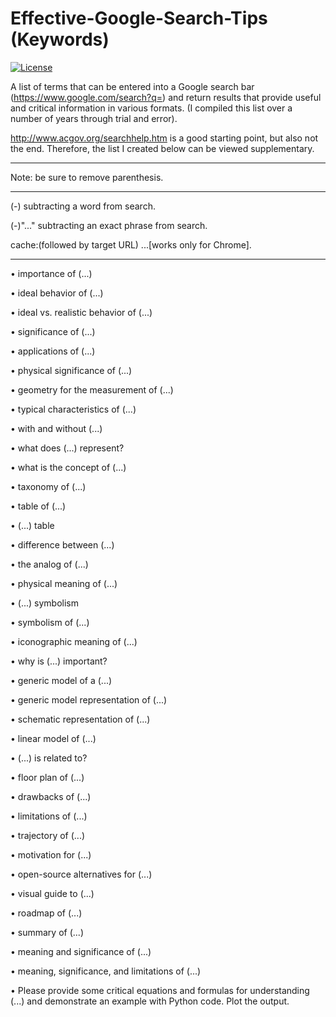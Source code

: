# Effective-Google-Search-Tips (Keywords)

[![License](https://img.shields.io/badge/Creative_Commons-License-green)](https://choosealicense.com/licenses/cc-by-4.0)

A list of terms that can be entered into a Google search bar (https://www.google.com/search?q=) and return results that provide useful and critical information in various formats. (I compiled this list over a number of years through trial and error).


http://www.acgov.org/searchhelp.htm is a good starting point, but also not the end. Therefore, the list I created below can be viewed supplementary.

_________________________________________________________________________________________________________________________________________________________________

Note: be sure to remove parenthesis. 
_________________________________________________________________________________________________________________________________________________________________



(-) subtracting a word from search.

(-)"..." subtracting an exact phrase from search. 

cache:(followed by target URL) ...[works only for Chrome].

_________________________________________________________________________________________________________________________________________________________________


• importance of (...)

• ideal behavior of (...)

• ideal vs. realistic behavior of  (...)

• significance of (...)

• applications of (...)

• physical significance of (...)

• geometry for the measurement of (...)

• typical characteristics of (...)

• with and without (...)

• what does (...) represent?

• what is the concept of (...)

• taxonomy of (...)

• table of (...)

• (...) table

• difference between (...)

• the analog of (...)

• physical meaning of (...)

• (...) symbolism

• symbolism of (...)

• iconographic meaning of (...)

• why is (...) important?

• generic model of a (...)

• generic model representation of (...)

• schematic representation of (...)

• linear model of (...)

• (...) is related to?

• floor plan of (...)

• drawbacks of (...)

• limitations of (...)

• trajectory of (...)

• motivation for (...)

• open-source alternatives for (...)

• visual guide to (...)

• roadmap of (...)

• summary of (...)

• meaning and significance of (...)

• meaning, significance, and limitations of (...)

• Please provide some critical equations and formulas for understanding (...) and demonstrate an example with Python code. Plot the output.
